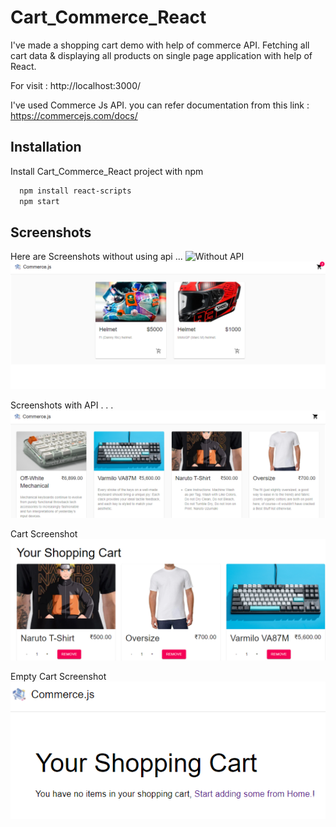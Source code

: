 
# Cart_Commerce_React

I've made a shopping cart demo with help of commerce API. Fetching all cart data & displaying all products on single page application with help of React. 

For visit : http://localhost:3000/


I've used Commerce Js API. 
you can refer documentation from this link : https://commercejs.com/docs/
## Installation

Install Cart_Commerce_React project with npm

```bash
  npm install react-scripts
  npm start 
```
    
## Screenshots

Here are Screenshots without using api ...
![Without API](/Imgs/withoutAPI1.png)
![Without API](/Imgs/withoutAPI2.png)

Screenshots with API . . .
![with API](/Imgs/withAPI.png)

Cart Screenshot 
![Cart](/Imgs/cart.png)

Empty Cart Screenshot
![Empty Cart](/Imgs/emptyCart.png)


